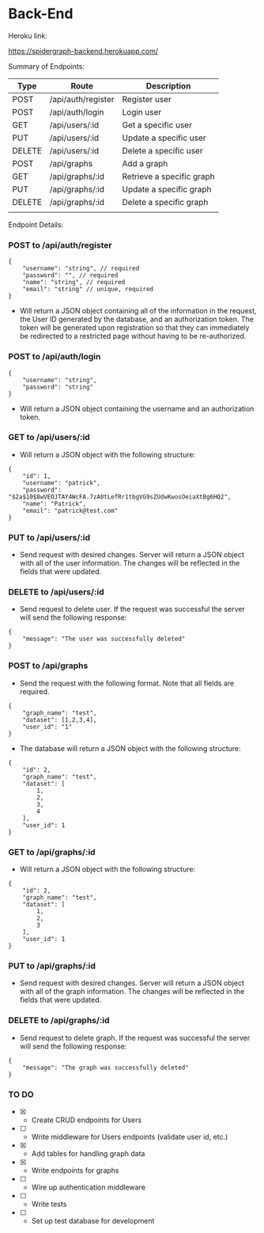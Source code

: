 # Back-End

Heroku link:

https://spidergraph-backend.herokuapp.com/

Summary of Endpoints:

| Type | Route  | Description   |
|---|---|---|
| POST  | /api/auth/register   | Register user  |
| POST  | /api/auth/login  | Login user  |
| GET  | /api/users/:id  | Get a specific user  |
| PUT   | /api/users/:id  | Update a specific user  |
| DELETE  | /api/users/:id  | Delete a specific user   |
| POST  | /api/graphs  | Add a graph  |
| GET  | /api/graphs/:id  | Retrieve a specific graph   |
| PUT  | /api/graphs/:id   | Update a specific graph  |
| DELETE  | /api/graphs/:id   | Delete a specific graph  |
|   |   |   |

Endpoint Details:

### POST to /api/auth/register

```
{
    "username": "string", // required
    "password": "", // required
    "name": "string", // required
    "email": "string" // unique, required
}
```
- Will return a JSON object containing all of the information in the request, the User ID generated by the database, and an authorization token. The token will be generated upon registration so that they can immediately be redirected to a restricted page without having to be re-authorized.

### POST to /api/auth/login

```
{
	"username": "string",
	"password": "string"
}
```
- Will return a JSON object containing the username and an authorization token.

### GET to /api/users/:id

- Will return a JSON object with the following structure:

```
{
    "id": 1,
    "username": "patrick",
    "password": "$2a$10$8wVEOJTAY4WcFA.7zA0tLefRr1tbgVG9sZUdwKwosOeiaXtBg6HQ2",
    "name": "Patrick",
    "email": "patrick@test.com"
}
```

### PUT to /api/users/:id

- Send request with desired changes. Server will return a JSON object with all of the user information. The changes will be reflected in the fields that were updated.

### DELETE to /api/users/:id

- Send request to delete user. If the request was successful the server will send the following response:

```
{
    "message": "The user was successfully deleted"
}
```
### POST to /api/graphs

- Send the request with the following format. Note that all fields are required.

```
{
	"graph_name": "test",
	"dataset": [1,2,3,4],
	"user_id": "1"
}
```

- The database will return a JSON object with the following structure:

```
{
    "id": 2,
    "graph_name": "test",
    "dataset": [
        1,
        2,
        3,
        4
    ],
    "user_id": 1
}
```

### GET to /api/graphs/:id

- Will return a JSON object with the following structure:

```
{
    "id": 2,
    "graph_name": "test",
    "dataset": [
        1,
        2,
        3
    ],
    "user_id": 1
}
```

### PUT to /api/graphs/:id

- Send request with desired changes. Server will return a JSON object with all of the graph information. The changes will be reflected in the fields that were updated.

### DELETE to /api/graphs/:id

- Send request to delete graph. If the request was successful the server will send the following response:

```
{
    "message": "The graph was successfully deleted"
}
```

### TO DO

- [x] - Create CRUD endpoints for Users
- [ ] - Write middleware for Users endpoints (validate user id, etc.)
- [x] - Add tables for handling graph data
- [x] - Write endpoints for graphs
- [ ] - Wire up authentication middleware
- [ ] - Write tests
- [ ] - Set up test database for development